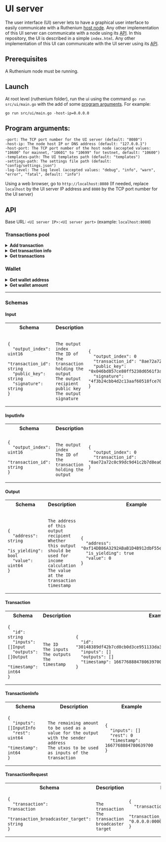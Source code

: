 # UI server
The user interface (UI) server lets to have a graphical user interface to easily communicate with a Ruthenium [host node](../node/README.md).
Any other implementation of this UI server can communicate with a node using its [API](../node/README.md#api).
In this repository, the UI is described in a simple `index.html`. Any other implementation of this UI can communicate with the UI server using its [API](#api). 

## Prerequisites
A Ruthenium node must be running.

## Launch
At root level (ruthenium folder), run the ui using the command `go run src/ui/main.go` with the add of some [program arguments](#program-arguments). For example:
```
go run src/ui/main.go -host-ip=0.0.0.0
```

## Program arguments:
```
-port: The TCP port number for the UI server (default: "8080")
-host-ip: The node host IP or DNS address (default: "127.0.0.1")
-host-port: The TCP port number of the host node (accepted values: "10600" for mainnet, "10601" to "10699" for testnet, default: "10600")
-templates-path: The UI templates path (default: "templates")
-settings-path: The settings file path (default: "config/settings.json")
-log-level: The log level (accepted values: "debug", "info", "warn", "error", "fatal", default: "info")
```

Using a web browser, go to `http://localhost:8080` (If needed, replace `localhost` by the UI server IP address and `8080` by the TCP port number for the UI server)

## API
Base URL: `<UI server IP>:<UI server port>` (example: `localhost:8080`)

### Transactions pool
<details>
<summary><b>Add transaction</b></summary>

![POST](https://img.shields.io/badge/POST-seagreen?style=flat-square)
![/transaction](https://img.shields.io/badge//transaction-dimgray?style=flat-square)

*Description:* Add a transaction to the transactions pool.
* **parameters:** *none*
* **request body:** [TransactionRequest](#transactionrequest)
* **responses:**

  |Code|Description|
    |---|---|
  |201|Transaction added|
  |400|Bad request, if any request argument is invalid|
  |500|Internal server error, if an unexpected condition occurred|
</details>
<details>
<summary><b>Get transaction info</b></summary>

![GET](https://img.shields.io/badge/GET-steelblue?style=flat-square)
![/transaction/info](https://img.shields.io/badge//transaction/info-dimgray?style=flat-square)

*Description:* Get the transaction data needed for a transaction request.
* **parameters:**

  |Name|Description|Example|
      |---|---|---|
  |`address`|42 characters hexadecimal sender wallet address|`0xf14DB86A3292ABaB1D4B912dbF55e8abc112593a`|
  |`value`|64 bits floating-point number value of the transaction|`0`|
* **request body:** *none*
* **responses:**

  |Code|Description|
      |---|---|
  |200|[TransactionInfo](#transactioninfo)|
  |400|Bad request, if any request argument is invalid|
  |405|Method not allowed, if the value exceeds the wallet amount for the given address|
  |500|Internal server error, if an unexpected condition occurred|
</details>
<details>
<summary><b>Get transactions</b></summary>

![GET](https://img.shields.io/badge/GET-steelblue?style=flat-square)
![/transactions](https://img.shields.io/badge//transactions-dimgray?style=flat-square)

*Description:* Get all the transactions of the current transactions pool.
* **parameters:** *none*
* **request body:** *none*
* **responses:**

  |Code|Description|
    |---|---|
  |200|Array of [transactions](#transaction)|
  |500|Internal server error, if an unexpected condition occurred|
</details>

### Wallet
<details>
<summary><b>Get wallet address</b></summary>

![GET](https://img.shields.io/badge/GET-steelblue?style=flat-square)
![/wallet/address](https://img.shields.io/badge//wallet/address-dimgray?style=flat-square)

*Description:* Get the wallet address depending on the given public key.
* **parameters:** *none*

  |Name|Description|Example|
    |---|---|---|
  |`publicKey`|132 characters hexadecimal public key|`0x046bd857ce80ff5238d6561f3a775802453c570b6ea2cbf93a35a8a6542b2edbe5f625f9e3fbd2a5df62adebc27391332a265fb94340fb11b69cf569605a5df782`|
* **request body:** *none*
* **responses:**

  |Code|Description|
    |---|---|
  |200|42 characters hexadecimal wallet address|
  |500|Internal server error, if an unexpected condition occurred|
</details>
<details>
<summary><b>Get wallet amount</b></summary>

![GET](https://img.shields.io/badge/GET-steelblue?style=flat-square)
![/wallet/amount](https://img.shields.io/badge//wallet/amount-dimgray?style=flat-square)

*Description:* Get the amount for the given wallet address.
* **parameters:**

  |Name|Description|Example|
    |---|---|---|
  |`address`|42 characters hexadecimal wallet address|`0xf14DB86A3292ABaB1D4B912dbF55e8abc112593a`|
* **request body:** *none*
* **responses:**

  |Code|Description|
    |---|---|
  |200|64 bits floating-point number amount|
  |400|Bad request, if any request argument is invalid|
  |500|Internal server error, if an unexpected condition occurred|
</details>

---

### Schemas

#### Input
<table>
<th>
Schema
</th>
<th>
Description
</th>
<th>
Example
</th>
<tr>
<td>

```
{
  "output_index":   uint16
  "transaction_id": string
  "public_key":     string
  "signature":      string
}
```
</td>
<td>

```

The output index
The ID of the transaction holding the output
The output recipient public key
The output signature

```
</td>
<td>

```
{
  "output_index": 0
  "transaction_id": "8ae72a72c0c99dc9d41c2b7d8ea67b5a2de25ff4463b1a53816ba179947ce77d"
  "public_key": "0x046bd857ce80ff5238d6561f3a775802453c570b6ea2cbf93a35a8a6542b2edbe5f625f9e3fbd2a5df62adebc27391332a265fb94340fb11b69cf569605a5df782"
  "signature": "4f3b24cbb4d2c13aaf60518fce70409fd29e1668db1c2109c0eac58427c203df59788bade6d5f3eb9df161b4ed3de451bac64f4c54e74578d69caf8cd401a38f"
}
```
</td>
</tr>
</table>

#### InputInfo
<table>
<th>
Schema
</th>
<th>
Description
</th>
<th>
Example
</th>
<tr>
<td>

```
{
  "output_index":   uint16
  "transaction_id": string
}
```
</td>
<td>

```

The output index
The ID of the transaction holding the output

```
</td>
<td>

```
{
  "output_index": 0
  "transaction_id": "8ae72a72c0c99dc9d41c2b7d8ea67b5a2de25ff4463b1a53816ba179947ce77d"
}
```
</td>
</tr>
</table>

#### Output
<table>
<th>
Schema
</th>
<th>
Description
</th>
<th>
Example
</th>
<tr>
<td>

```
{
  "address":     string
  "is_yielding": bool
  "value":       uint64
}
```
</td>
<td>

```

The address of this output recipient
Whether this output should be used for income calculation
The value at the transaction timestamp

```
</td>
<td>

```
{
  "address": "0xf14DB86A3292ABaB1D4B912dbF55e8abc112593a"
  "is_yielding": true
  "value": 0
}
```
</td>
</tr>
</table>

#### Transaction
<table>
<th>
Schema
</th>
<th>
Description
</th>
<th>
Example
</th>
<tr>
<td>

```
{
  "id":        string
  "inputs":    []Input
  "outputs":   []Output
  "timestamp": int64
}
```
</td>
<td>

```

The ID
The inputs
The outputs
The timestamp

```
</td>
<td>

```
{
  "id": "30148389df42b7cd0cb0d3ce951133da3f36ff4e1581d108da1ee05bacad64b7"
  "inputs": []
  "outputs": []
  "timestamp": 1667768884780639700
}
```
</td>
</tr>
</table>

#### TransactionInfo
<table>
<th>
Schema
</th>
<th>
Description
</th>
<th>
Example
</th>
<tr>
<td>

```
{
  "inputs":    []InputInfo
  "rest":      uint64
  "timestamp": int64
}
```
</td>
<td>

```

The remaining amount to be used as a value for the output with the sender address
The utxos to be used as inputs of the transaction

```
</td>
<td>

```
{
  "inputs": []
  "rest": 0
  "timestamp": 1667768884780639700
}
```
</td>
</tr>
</table>

#### TransactionRequest
<table>
<th>
Schema
</th>
<th>
Description
</th>
<th>
Example
</th>
<tr>
<td>

```
{
  "transaction":                    Transaction
  "transaction_broadcaster_target": string
}
```
</td>
<td>

```

The transaction
The transaction broadcaster target

```
</td>
<td>

```
{
  "transaction": {}
  "transaction_broadcaster_target": "0.0.0.0:0000"
}
```
</td>
</tr>
</table>
